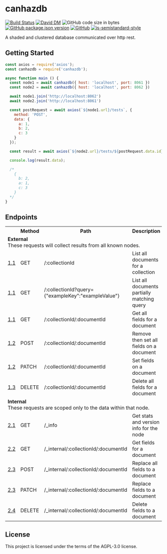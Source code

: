 # canhazdb
[![Build Status](https://travis-ci.org/markwylde/canhazdb.svg?branch=master)](https://travis-ci.org/markwylde/canhazdb)
[![David DM](https://david-dm.org/markwylde/canhazdb.svg)](https://david-dm.org/markwylde/canhazdb)
![GitHub code size in bytes](https://img.shields.io/github/languages/code-size/markwylde/canhazdb)
[![GitHub package.json version](https://img.shields.io/github/package-json/v/markwylde/canhazdb)](https://github.com/markwylde/canhazdb/blob/master/package.json)
[![GitHub](https://img.shields.io/github/license/markwylde/canhazdb)](https://github.com/markwylde/canhazdb/blob/master/LICENSE)
[![js-semistandard-style](https://img.shields.io/badge/code%20style-semistandard-brightgreen.svg?style=flat-square)](https://github.com/standard/semistandard)

A shaded and clustered database communicated over http rest.

## Getting Started
```javascript
const axios = require('axios');
const canhazdb = require('canhazdb');

async function main () {
  const node1 = await canhazdb({ host: 'localhost', port: 8061 })
  const node2 = await canhazdb({ host: 'localhost', port: 8062 })

  await node1.join('http://localhost:8062')
  await node2.join('http://localhost:8061')

  const postRequest = await axios(`${node1.url}/tests`, {
    method: 'POST',
    data: {
      a: 1,
      b: 2,
      c: 3
    }
  });

  const result = await axios(`${node2.url}/tests/${postRequest.data.id}`);

  console.log(result.data);

  /*
    {
      b: 2,
      a: 1,
      c: 3
    }
  */
}
```

## Endpoints

<table>
  <tr>
    <th></th>
    <th>Method</th>
    <th>Path</th>
    <th>Description</th>
  </tr>
  <tr>
    <td colspan=4>
      <strong>External</strong></br>
      These requests will collect results from all known nodes.
    </td>
  </tr>
  <tr>
    <td><a href="https://www.github.com/markwylde/canhazdb">1.1</a></td>
    <td>GET</td>
    <td>/:collectionId</td>
    <td>List all documents for a collection</td>
  </tr>
  <tr>
    <td><a href="https://www.github.com/markwylde/canhazdb">1.1</a></td>
    <td>GET</td>
    <td>/:collectionId?query={"exampleKey":"exampleValue"}</td>
    <td>List all documents partially matching query</td>
  </tr>
  <tr>
    <td><a href="https://www.github.com/markwylde/canhazdb">1.1</a></td>
    <td>GET</td>
    <td>/:collectionId/:documentId</td>
    <td>Get all fields for a document</td>
  </tr>
  <tr>
    <td><a href="https://www.github.com/markwylde/canhazdb">1.2</a></td>
    <td>POST</td>
    <td>/:collectionId/:documentId</td>
    <td>Remove then set all fields on a document</td>
  </tr>
  <tr>
    <td><a href="https://www.github.com/markwylde/canhazdb">1.2</a></td>
    <td>PATCH</td>
    <td>/:collectionId/:documentId</td>
    <td>Set fields on a document</td>
  </tr>
  <tr>
    <td><a href="https://www.github.com/markwylde/canhazdb">1.3</a></td>
    <td>DELETE</td>
    <td>/:collectionId/:documentId</td>
    <td>Delete all fields for a document</td>
  </tr>
  <tr>
    <td colspan=4>
      <strong>Internal</strong></br>
      These requests are scoped only to the data within that node.
    </td>
  </tr>
  <tr>
    <td><a href="https://www.github.com/markwylde/canhazdb">2.1</a></td>
    <td>GET</td>
    <td>/_info</td>
    <td>Get stats and version info for the node</td>
  </tr>
  <tr>
    <td><a href="https://www.github.com/markwylde/canhazdb">2.2</a></td>
    <td>GET</td>
    <td>/_internal/:collectionId/:documentId</td>
    <td>Get fields for a document</td>
  </tr>
  <tr>
    <td><a href="https://www.github.com/markwylde/canhazdb">2.3</a></td>
    <td>POST</td>
    <td>/_internal/:collectionId/:documentId</td>
    <td>Replace all fields to a document</td>
  </tr>
  <tr>
    <td><a href="https://www.github.com/markwylde/canhazdb">2.3</a></td>
    <td>PATCH</td>
    <td>/_internal/:collectionId/:documentId</td>
    <td>Replace fields to a document</td>
  </tr>
  <tr>
    <td><a href="https://www.github.com/markwylde/canhazdb">2.4</a></td>
    <td>DELETE</td>
    <td>/_internal/:collectionId/:documentId</td>
    <td>Delete fields to a document</td>
  </tr>
</table>

## License
This project is licensed under the terms of the AGPL-3.0 license.